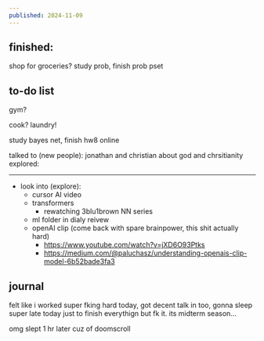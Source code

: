 ```yaml
---
published: 2024-11-09
---
```

## finished:

shop for groceries?
study prob, finish prob pset
## to-do list

gym? 

cook?
laundry!

study bayes net, finish hw8 online

talked to (new people): jonathan and christian about god and chrsitianity
explored: 

---

- look into (explore):
	- cursor AI video
	- transformers
		- rewatching 3blu1brown NN series
	- ml folder in dialy reivew
	- openAI clip (come back with spare brainpower, this shit actually hard)
		- https://www.youtube.com/watch?v=jXD6O93Ptks
		- https://medium.com/@paluchasz/understanding-openais-clip-model-6b52bade3fa3
## journal

felt like i worked super fking hard today, got decent talk in too, gonna sleep super late today just to finish everythign but fk it. its midterm season...

omg slept 1 hr later cuz of doomscroll

